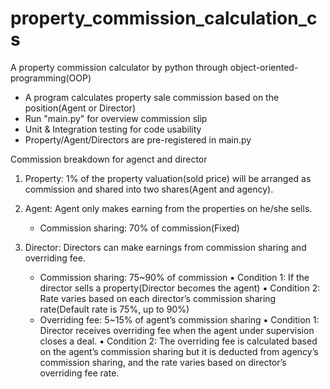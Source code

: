 # property_commission_calculation_cs
A property commission calculator by python through object-oriented-programming(OOP)
  - A program calculates property sale commission based on the position(Agent or Director)
  - Run "main.py" for overview commission slip
  - Unit & Integration testing for code usability
  - Property/Agent/Directors are pre-registered in main.py

Commission breakdown for agenct and director
1. Property: 1% of the property valuation(sold price) will be arranged as commission and shared into two shares(Agent and agency).
  
2. Agent: Agent only makes earning from the properties on he/she sells.
     - Commission sharing: 70% of commission(Fixed)

3. Director: Directors can make earnings from commission sharing and overriding fee.
     - Commission sharing: 75~90% of commission
      ▪ Condition 1: If the director sells a property(Director becomes the agent)
      ▪ Condition 2: Rate varies based on each director’s commission sharing rate(Default rate is 75%, up to 90%)
    - Overriding fee: 5~15% of agent’s commission sharing
      ▪ Condition 1: Director receives overriding fee when the agent under supervision closes a deal.
      ▪ Condition 2: The overriding fee is calculated based on the agent’s commission sharing but it is deducted from agency’s commission sharing, and the rate varies based on director’s overriding fee rate.
